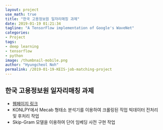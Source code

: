 ```yaml
---
layout: project
use_math: true
title: "한국 고용정보원 일자리매칭 과제"
date: 2019-01-19 01:21:34
tagline: "A TensorFlow implementation of Google's WaveNet"
categories:
- Project
tags:
- deep learning
- tensorflow
- python
image: /thumbnail-mobile.png
author: "Hyungcheol Noh"
permalink: /2019-01-19-KEIS-job-matching-project
---
```


## 한국 고용정보원 일자리매칭 과제
- [웹페이지 링크](http://openapi.work.go.kr/ai/wanted/datadic/dataDicSearchVw.do)
- KONLPY에서 Mecab 형태소 분석기를 이용하여 크롤링된 직업 빅데이터 전처리 및 후처리 작업
- Skip-Gram 모델을 이용하여 단어 임베딩 사전 구현 작업
